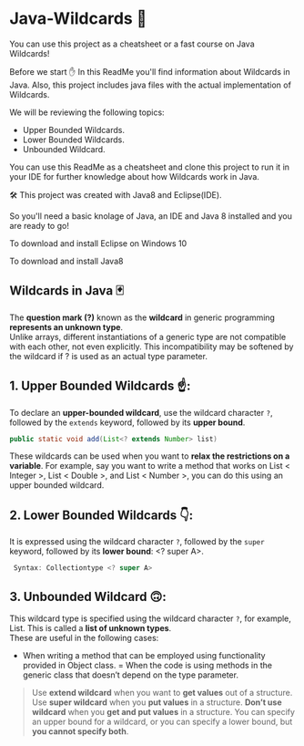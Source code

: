 # Java-Wildcards 🚀
You can use this project as a cheatsheet or a fast course on Java Wildcards!

Before we start ✋
In this ReadMe you'll find information about Wildcards in Java.
Also, this project includes java files with the actual implementation of Wildcards.

We will be reviewing the following topics:
- Upper Bounded Wildcards.
- Lower Bounded Wildcards.
- Unbounded Wildcard.

You can use this ReadMe as a cheatsheet and clone this project to run it in your IDE for further knowledge about how Wildcards work in Java.

🛠️ This project was created with Java8 and Eclipse(IDE).

So you'll need a basic knolage of Java, an IDE and Java 8 installed and you are ready to go!

To download and install Eclipse on Windows 10

To download and install Java8

## Wildcards in Java 🃏

The **question mark (?)** known as the **wildcard** in generic programming **represents an unknown type**.  
Unlike arrays, different instantiations of a generic type are not compatible with each other, not even explicitly. This incompatibility may be softened by the wildcard if ? is used as an actual type parameter.

## 1. Upper Bounded Wildcards ☝️:

To declare an **upper-bounded wildcard**, use the wildcard character `?`, followed by the `extends` keyword, followed by its **upper bound**. 

```java
public static void add(List<? extends Number> list)

```
These wildcards can be used when you want to **relax the restrictions on a variable**. For example, say you want to write a method that works on List < Integer >, List < Double >, and List < Number >, you can do this using an upper bounded wildcard. 

## 2. Lower Bounded Wildcards 👇: 

It is expressed using the wildcard character `?`, followed by the `super` keyword, followed by its **lower bound**: <? super A>. 

```java 
 Syntax: Collectiontype <? super A>
 ```
 
## 3. Unbounded Wildcard 🙃: 
 
This wildcard type is specified using the wildcard character `?`, for example, List. This is called a **list of unknown types**.  
These are useful in the following cases:

- When writing a method that can be employed using functionality provided in Object class.
= When the code is using methods in the generic class that doesn’t depend on the type parameter.


> Use **extend wildcard** when you want to **get values** out of a structure.
> Use **super wildcard** when you **put values** in a structure. 
> **Don’t use wildcard** when you **get and put values** in a structure. You can specify an upper bound for a wildcard, or you can specify a lower bound, but **you cannot specify both**.
